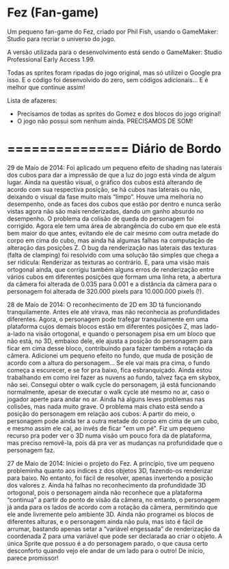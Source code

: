 Fez (Fan-game)
===========

Um pequeno fan-game do Fez, criado por Phil Fish, usando o GameMaker: Studio para recriar o universo do jogo.

A versão utilizada para o desenvolvimento está sendo o GameMaker: Studio Professional Early Access 1.99.

Todas as sprites foram ripadas do jogo original, mas só utilizei o Google pra isso. E o código foi desenvolvido do zero, sem códigos adicionais... E é melhor que continue assim!

Lista de afazeres:
* Precisamos de todas as sprites do Gomez e dos blocos do jogo original!
* O jogo não possui som nenhum ainda. PRECISAMOS DE SOM!

===============
Diário de Bordo
===============
29 de Maio de 2014:
Foi aplicado um pequeno efeito de shading nas laterais dos cubos para dar a impressão de que a luz do jogo está vinda de algum lugar. Ainda na questão visual, o gráfico dos cubos está alterando de acordo com sua respectiva posição, se há cubos nas laterais ou não, deixando o visual da fase muito mais “limpo”.
Houve uma melhoria no desempenho, onde as faces dos cubos que estão por dentro e nunca serão vistas agora não são mais renderizadas, dando um ganho absurdo no desempenho.
O problema da colisão de queda do personagem foi corrigido. Agora ele tem uma área de abrangência do cubo em que ele está bem maior do que antes, evitando ele de cair mesmo com outra metade do corpo em cima do cubo, mas ainda há algumas falhas na computação de alteração das posições Z.
O bug da renderização nas laterais das texturas (falta de clamping) foi resolvido com uma solução tão simples que chega a ser ridícula: Renderizar as texturas ao contrário.
E, para uma visão mais ortogonal ainda, que corrigiu também alguns erros de renderização entre vários cubos em diferentes posições que formam uma linha reta, a abertura da câmera foi alterada de 0.035 para 0.001 e a distância da câmera para o personagem foi alterada de 320.000 pixels para 10.000.000 pixels (!).

28 de Maio de 2014:
O reconhecimento de 2D em 3D tá funcionando tranquilamente. Antes ele até virava, mas não reconhecia as profundidades diferentes. Agora, o personagem pode trafegar tranquilamente em uma plataforma cujos demais blocos estão em diferentes posições Z, mas lado-a-lado na visão ortogonal, e quando o personagem pisa em um bloco que não está, no 3D, embaixo dele, ele ajusta a posição do personagem para ficar em cima desse bloco, contribuindo para fazer também a rotação da câmera. Adicionei um pequeno efeito no fundo, que muda de posição de acordo com a altura do personagem... Se ele vai mais pra cima, o fundo começa a escurecer, e se for pra baixo, fica esbranquiçado. Ainda estou trabalhando em como irei fazer as nuvens ao fundo, talvez faça em skybox, não sei.
Consegui obter o walk cycle do personagem, já está funcionando normalmente, apesar de executar o walk cycle até mesmo no ar, caso o jogador aperte para andar no ar.
Ainda há alguns leves problemas nas colisões, mas nada muito grave. O problema mais chato está sendo a posição do personagem em relação aos cubos: A partir do meio, o personagem pode ainda ter a outra metade do corpo em cima de um cubo, e mesmo assim ele cai, ao invés de ficar "em um pé".
Fiz um pequeno recurso pra poder ver o 3D numa visão um pouco fora da de plataforma, mas preciso removê-la, pois dá pra ver as mudanças na profundidade que o personagem faz.

27 de Maio de 2014:
Iniciei o projeto do Fez. A princípio, tive um pequeno probleminha quanto aos índices z dos objetos 3D, fazendo-os renderizar para baixo. No entanto, foi fácil de resolver, apenas invertendo a posição dos valores z.
Ainda há falhas no reconhecimento da profundidade 3D ortogonal, pois o personagem ainda não reconhece que a plataforma “continua” a partir do ponto de visão da câmera, no entanto, o personagem já anda para os lados de acordo com a rotação da câmera, permitindo que ele ande livremente pelo ambiente 3D. Ainda não programei os blocos de diferentes alturas, e o personagem ainda não pula, mas isto é fácil de arrumar, bastando apenas setar a “variável engessada” de renderização da coordenada Z para uma variável que pode ser declarada ao criar o objeto.
A única Sprite que possuo é a do personagem parado, o que causa certo desconforto quando vejo ele andar de um lado para o outro!
De início, parece promissor!

